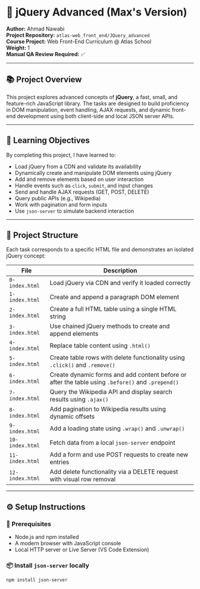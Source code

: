 # 📘 jQuery Advanced (Max's Version)

**Author:** Ahmad Nawabi  
**Project Repository:** `atlas-web_front_end/JQuery_advanced`  
**Course Project:** Web Front-End Curriculum @ Atlas School  
**Weight:** 1  
**Manual QA Review Required:** ✅  

---

## 📚 Project Overview

This project explores advanced concepts of **jQuery**, a fast, small, and feature-rich JavaScript library. The tasks are designed to build proficiency in DOM manipulation, event handling, AJAX requests, and dynamic front-end development using both client-side and local JSON server APIs.

---

## 🎯 Learning Objectives

By completing this project, I have learned to:

- Load jQuery from a CDN and validate its availability
- Dynamically create and manipulate DOM elements using jQuery
- Add and remove elements based on user interaction
- Handle events such as `click`, `submit`, and input changes
- Send and handle AJAX requests (GET, POST, DELETE)
- Query public APIs (e.g., Wikipedia)
- Work with pagination and form inputs
- Use `json-server` to simulate backend interaction

---

## 📁 Project Structure

Each task corresponds to a specific HTML file and demonstrates an isolated jQuery concept:

| File             | Description |
|------------------|-------------|
| `0-index.html`   | Load jQuery via CDN and verify it loaded correctly |
| `1-index.html`   | Create and append a paragraph DOM element |
| `2-index.html`   | Create a full HTML table using a single HTML string |
| `3-index.html`   | Use chained jQuery methods to create and append elements |
| `4-index.html`   | Replace table content using `.html()` |
| `5-index.html`   | Create table rows with delete functionality using `.click()` and `.remove()` |
| `6-index.html`   | Create dynamic forms and add content before or after the table using `.before()` and `.prepend()` |
| `7-index.html`   | Query the Wikipedia API and display search results using `.ajax()` |
| `8-index.html`   | Add pagination to Wikipedia results using dynamic offsets |
| `9-index.html`   | Add a loading state using `.wrap()` and `.unwrap()` |
| `10-index.html`  | Fetch data from a local `json-server` endpoint |
| `11-index.html`  | Add a form and use POST requests to create new entries |
| `12-index.html`  | Add delete functionality via a DELETE request with visual row removal |

---

## ⚙️ Setup Instructions

### 🔧 Prerequisites

- Node.js and npm installed
- A modern browser with JavaScript console
- Local HTTP server or Live Server (VS Code Extension)

### 📦 Install `json-server` locally

```bash
npm install json-server
